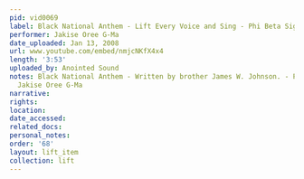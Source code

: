 ```yaml
---
pid: vid0069
label: Black National Anthem - Lift Every Voice and Sing - Phi Beta Sigma
performer: Jakise Oree G-Ma
date_uploaded: Jan 13, 2008
url: www.youtube.com/embed/nmjcNKfX4x4
length: '3:53'
uploaded_by: Anointed Sound
notes: Black National Anthem - Written by brother James W. Johnson. - Performed by
  Jakise Oree G-Ma
narrative: 
rights: 
location: 
date_accessed: 
related_docs: 
personal_notes: 
order: '68'
layout: lift_item
collection: lift
---
```

